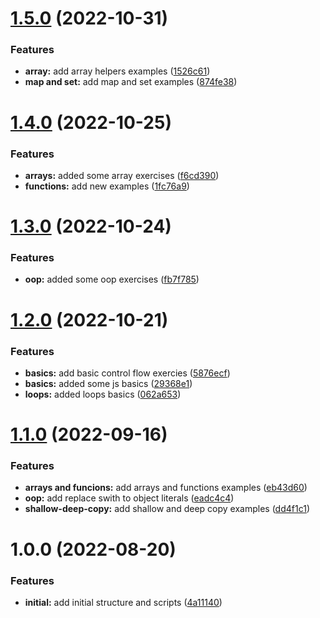 # [1.5.0](https://github.com/paulAlexSerban/wbk--algorithms-n-data-structures--javascript/compare/v1.4.0...v1.5.0) (2022-10-31)


### Features

* **array:** add array helpers examples ([1526c61](https://github.com/paulAlexSerban/wbk--algorithms-n-data-structures--javascript/commit/1526c6179605d895a397d31b36f4c866ab3378c2))
* **map and set:** add map and set examples ([874fe38](https://github.com/paulAlexSerban/wbk--algorithms-n-data-structures--javascript/commit/874fe381e757b978c2ad72aaa2600c0678df6bf1))

# [1.4.0](https://github.com/paulAlexSerban/wbk--algorithms-n-data-structures--javascript/compare/v1.3.0...v1.4.0) (2022-10-25)


### Features

* **arrays:** added some array exercises ([f6cd390](https://github.com/paulAlexSerban/wbk--algorithms-n-data-structures--javascript/commit/f6cd39048f3ee99ac503e528f8585e533b48a1ef))
* **functions:** add new examples ([1fc76a9](https://github.com/paulAlexSerban/wbk--algorithms-n-data-structures--javascript/commit/1fc76a928c6cc9c5201005d5ec3c23bded956af0))

# [1.3.0](https://github.com/paulAlexSerban/wbk--algorithms-n-data-structures--javascript/compare/v1.2.0...v1.3.0) (2022-10-24)


### Features

* **oop:** added some oop exercises ([fb7f785](https://github.com/paulAlexSerban/wbk--algorithms-n-data-structures--javascript/commit/fb7f785ad83acedd2eaa0e67a81254fdc6194cac))

# [1.2.0](https://github.com/paulAlexSerban/wbk--algorithms-n-data-structures--javascript/compare/v1.1.0...v1.2.0) (2022-10-21)


### Features

* **basics:** add basic control flow exercies ([5876ecf](https://github.com/paulAlexSerban/wbk--algorithms-n-data-structures--javascript/commit/5876ecff6d0eff40138b502e1928b8d190b7c8a3))
* **basics:** added some js basics ([29368e1](https://github.com/paulAlexSerban/wbk--algorithms-n-data-structures--javascript/commit/29368e1eb232deea1fa81815df872bd4cac90020))
* **loops:** added loops basics ([062a653](https://github.com/paulAlexSerban/wbk--algorithms-n-data-structures--javascript/commit/062a653a4a523c0a3bca31ed4f274c00c248dd10))

# [1.1.0](https://github.com/paulAlexSerban/wbk--algorithms-n-data-structures--javascript/compare/v1.0.0...v1.1.0) (2022-09-16)


### Features

* **arrays and funcions:** add arrays and functions examples ([eb43d60](https://github.com/paulAlexSerban/wbk--algorithms-n-data-structures--javascript/commit/eb43d6047410e9e08c5c111146987e6940f83776))
* **oop:** add replace swith to object literals ([eadc4c4](https://github.com/paulAlexSerban/wbk--algorithms-n-data-structures--javascript/commit/eadc4c404ea4cae9c176c40c4d95332c5715780e))
* **shallow-deep-copy:** add shallow and deep copy examples ([dd4f1c1](https://github.com/paulAlexSerban/wbk--algorithms-n-data-structures--javascript/commit/dd4f1c1cbb865de76e89a589d992a33274aba001))

# 1.0.0 (2022-08-20)


### Features

* **initial:** add initial structure and scripts ([4a11140](https://github.com/paulAlexSerban/wbk--algorithms-n-data-structures--javascript/commit/4a1114069b94e5fdf4cd9b40141c247f812fb030))
